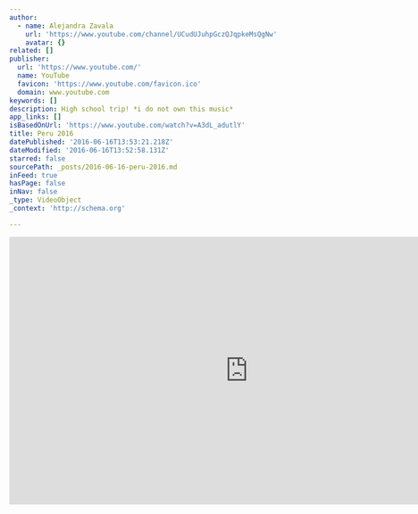 ```yaml
---
author:
  - name: Alejandra Zavala
    url: 'https://www.youtube.com/channel/UCudUJuhpGczQJqpkeMsQgNw'
    avatar: {}
related: []
publisher:
  url: 'https://www.youtube.com/'
  name: YouTube
  favicon: 'https://www.youtube.com/favicon.ico'
  domain: www.youtube.com
keywords: []
description: High school trip! *i do not own this music*
app_links: []
isBasedOnUrl: 'https://www.youtube.com/watch?v=A3dL_adutlY'
title: Peru 2016
datePublished: '2016-06-16T13:53:21.218Z'
dateModified: '2016-06-16T13:52:58.131Z'
starred: false
sourcePath: _posts/2016-06-16-peru-2016.md
inFeed: true
hasPage: false
inNav: false
_type: VideoObject
_context: 'http://schema.org'

---
```

<iframe src="https://cdn.embedly.com/widgets/media.html?src=https%3A%2F%2Fwww.youtube.com%2Fembed%2FA3dL_adutlY%3Ffeature%3Doembed&amp;url=http%3A%2F%2Fwww.youtube.com%2Fwatch%3Fv%3DA3dL_adutlY&amp;image=https%3A%2F%2Fi.ytimg.com%2Fvi%2FA3dL_adutlY%2Fhqdefault.jpg&amp;key=b7d04c9b404c499eba89ee7072e1c4f7&amp;type=text%2Fhtml&amp;schema=youtube" width="854" height="480" scrolling="no" frameborder="0" allowfullscreen="" style=""></iframe>